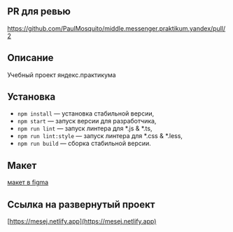 ## PR для ревью
https://github.com/PaulMosquito/middle.messenger.praktikum.yandex/pull/2

## Описание

Учебный проект яндекс.практикума

## Установка

- `npm install` — установка стабильной версии,
- `npm start` — запуск версии для разработчика,
- `npm run lint` — запуск линтера для *.js & *.ts,
- `npm run lint:style` — запуск линтера для *.css & *.less,
- `npm run build` — сборка стабильной версии.

## Макет

[макет в figma](https://www.figma.com/file/Yp6RvBrtdiqxO42hzoCRnx/Chat-flava-(Copy)?node-id=0%3A1)


## Ссылка на развернутый проект

[https://mesej.netlify.app](https://mesej.netlify.app)


